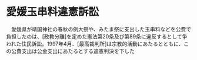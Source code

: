 # 愛媛玉串料違憲訴訟
　愛媛県が靖国神社の春秋の例大祭や、みたま祭に支出した玉串料などを公費で負担したのは、[政教分離]を定めた憲法第20条及び第89条に違反するとして争われた住民訴訟。1997年4月、[最高裁判所]は宗教的活動にあたるとともに、この公費支出は公金支出にあたるとする違憲判決を下した
